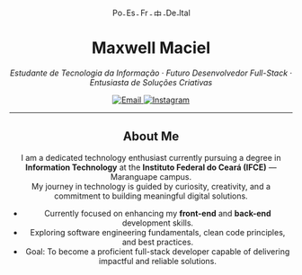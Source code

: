 <p align="center">
  <a href="./README-pt.md" title="Português">
    <img src="https://flagcdn.com/20x15/br.png" width="20" height="15" alt="Português" style="vertical-align:middle"/>
  </a>
  <a href="./README-es.md" title="Español">
    <img src="https://flagcdn.com/20x15/es.png" width="20" height="15" alt="Español" style="vertical-align:middle"/>
  </a>
  <a href="./README-fr.md" title="Français">
    <img src="https://flagcdn.com/20x15/fr.png" width="20" height="15" alt="Français" style="vertical-align:middle"/>
  </a>
  <a href="./README-zh.md" title="中文">
    <img src="https://flagcdn.com/20x15/cn.png" width="20" height="15" alt="中文" style="vertical-align:middle"/>
  </a>
  <a href="./README-de.md" title="Deutsch">
    <img src="https://flagcdn.com/20x15/de.png" width="20" height="15" alt="Deutsch" style="vertical-align:middle"/>
  </a>
  <a href="./README-it.md" title="Italiano">
    <img src="https://flagcdn.com/20x15/it.png" width="20" height="15" alt="Italiano" style="vertical-align:middle"/>
  </a>
</p>


<h1 align="center">Maxwell Maciel</h1>

<p align="center">
  <em>Estudante de Tecnologia da Informação · Futuro Desenvolvedor Full-Stack · Entusiasta de Soluções Criativas</em>
</p>

<p align="center">
  <a href="mailto:sousamaciel@aluno.ifce.edu.br" title="Enviar email">
    <img src="https://img.shields.io/badge/-Email-505050?style=flat&logo=gmail&logoColor=white" alt="Email">
  </a>
  <a href="https://instagram.com/maxsksr" target="_blank" title="Instagram">
    <img src="https://img.shields.io/badge/-Instagram-505050?style=flat&logo=instagram&logoColor=white" alt="Instagram">
  </a>
</p>

---

<div align="center">

## About Me

I am a dedicated technology enthusiast currently pursuing a degree in **Information Technology** at the **Instituto Federal do Ceará (IFCE)** — Maranguape campus.  
My journey in technology is guided by curiosity, creativity, and a commitment to building meaningful digital solutions.

- Currently focused on enhancing my **front-end** and **back-end** development skills.  
- Exploring software engineering fundamentals, clean code principles, and best practices.  
- Goal: To become a proficient full-stack developer capable of delivering impactful and reliable solutions.

</div>







